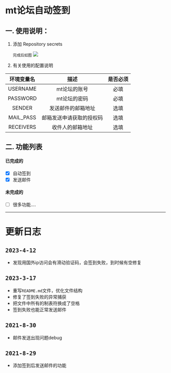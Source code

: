 # mt论坛自动签到



## 一. 使用说明：

1.  添加 Repository secrets

    `完成后如图`
    ![](https://upload.cc/i1/2023/03/17/CaEIuH.png)


2. 有关使用的配置说明


|   环境变量名   |      描述      | 是否必须 |
|:---------:|:------------:|:----:|
| USERNAME  |   mt论坛的账号    |  必填  |
| PASSWORD  |   mt论坛的密码    |  必填  |
|  SENDER   |  发送邮件的邮箱地址   |  选填  |
| MAIL_PASS | 邮箱发送申请获取的授权码 |  选填  |
| RECEIVERS |   收件人的邮箱地址   |  选填  |



## 二. 功能列表

#### 已完成的
- [x] 自动签到
- [x] 发送邮件

#### 未完成的
- [ ] 很多功能....


----
# 更新日志
## `2023-4-12`
- 发现用国外ip访问会有滑动验证码，会签到失败，到时候有空修复


## `2023-3-17`

- 重写`README.md`文件，优化文件结构
- 修复了签到失败的异常捕获
- 把文件中所有的制表符换成了空格
- 签到失败也能正常发送邮件

## `2021-8-30`

- 邮件发送出现问题debug


## `2021-8-29`

- 添加签到后发送邮件的功能





